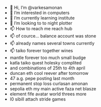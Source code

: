 - 👋 Hi, I’m @varkesamonan
- 👀 I’m interested in computers
- 🌱 I’m currently learning institute
- 💞️ I’m looking to to night plotter
- 📫 How to reach me reach hub
- 📫 of cource... balance account was stone
- 📫 already names several towns currently
- 📫 taiko forever together wines
- mantle forever too much small budge
- katla taiko quest holesky complited
- and combinations of 25th to 4th april
- duncan eth cool reever after tomorrow
- 47 a.g. pepe posting last month
- permanent stop loss curlasan amonan
- sepolia eth my main active faza net blasze
- element fife avatar world threes more
- l0 sibill attach stride games
